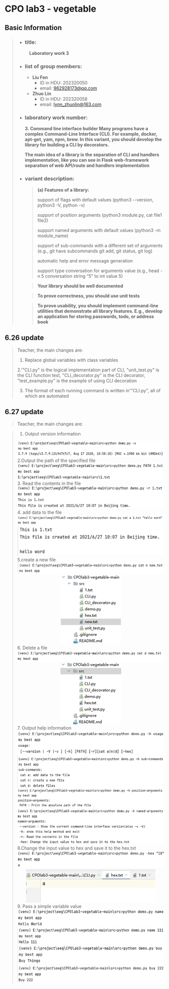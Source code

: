 # CPO lab3 - vegetable

## Basic Information
> - ### title:  
>   &emsp;**Laboratory work 3**
> - ### list of group members:  
>   - **Liu Fen**
>       - ID in HDU: 202320050
>       - email: 962928173@qq.com
>   - **Zhuo Lin**
>       - ID in HDU: 202320058
>       - email: lynn_zhuolin@163.com
> - ### laboratory work number:  
>   **3. Command line interface builder Many programs have a complex Command-Line Interface (CLI). For example, docker, apt-get, yam, npm, brew. In this variant, you should develop the library for building a CLI by decorators.**
>    
>   **The main idea of a library is the separation of CLI and handlers implementation, like you can see in Flask web-framework separation of web API/route and handlers implementation**
> - ### variant description:  
>   > **(a) Features of a library:**
>   >
>   > support of flags with default values (python3 --version, python3 -V, python -v)
>   >
>   > support of position arguments (python3 module.py, cat file1 file2)
>   > 
>   > support named arguments with default values (python3 -m module_name)
>   >
>   > support of sub-commands with a different set of arguments (e.g., git have subcommands git add, git status, git log)
>   >
>   > automatic help and error message generation
>   > 
>   > support type conversation for arguments value (e.g., head -n 5 conversation string “5” to int value 5)
> 
>   > **Your library should be well documented**
> 
>   > **To prove correctness, you should use unit tests**
> 
>   > **To prove usability, you should implement command-line utilities that demonstrate all library features. E.g., develop an application for storing passwords, todo, or address book**
    
## 6.26 update
>Teacher, the main changes are:
> 
> 1. Replace global variables with class variables
>
> 2.'"CLI.py" is the logical implementation part of CLI, "unit_test.py" is the CLI function test, "CLI_decorator.py" is the CLI decorator, "test_example.py" is the example of using CLI decoration
>
> 3. The format of each running command is written in'"CLI.py", all of which are automated
> 

## 6.27 update
> Teacher, the main changes are:

> 1. Output version information
> <div align=center><img src="./fig/v.png"/></div>
> 2.Output the path of the specified file
> <div align=center><img src="./fig/path.png"/></div>
> 3. Read the contents in the file
> <div align=center><img src="./fig/r.png"/></div>
> 4. add data to the file
> <div align=center><img src="./fig/cat_a1.png"/></div>
> <div align=center><img src="./fig/cat_a2.png"/></div>
> 5.create a new file
> <div align=center><img src="./fig/cat_n1.png"/></div>
> <div align=center><img src="./fig/cat_n2.png"/></div>
> 6. Delete a file
> <div align=center><img src="./fig/cat_d1.png"/></div>
> <div align=center><img src="./fig/cat_d2.png"/></div>
> 7. Output help information
> <div align=center><img src="./fig/h11.png"/></div>
> <div align=center><img src="./fig/h1.png"/></div>
> <div align=center><img src="./fig/h2.png"/></div>
> <div align=center><img src="./fig/h3.png"/></div>
> 8.Change the input value to hex and save it to the hex.txt
> <div align=center><img src="./fig/hex.png"/></div>
> <div align=center><img src="./fig/hex2.png"/></div>
> 9. Pass a simple variable value
> <div align=center><img src="./fig/a1.png"/></div>
> <div align=center><img src="./fig/a11.png"/></div>
> <div align=center><img src="./fig/a2.png"/></div>
> <div align=center><img src="./fig/a21.png"/></div>
